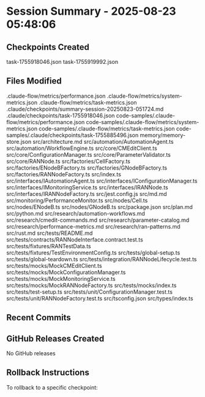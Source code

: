 # Session Summary - 2025-08-23 05:48:06

## Checkpoints Created
task-1755918046.json
task-1755919992.json

## Files Modified
.claude-flow/metrics/performance.json
.claude-flow/metrics/system-metrics.json
.claude-flow/metrics/task-metrics.json
.claude/checkpoints/summary-session-20250823-051724.md
.claude/checkpoints/task-1755918046.json
code-samples/.claude-flow/metrics/performance.json
code-samples/.claude-flow/metrics/system-metrics.json
code-samples/.claude-flow/metrics/task-metrics.json
code-samples/.claude/checkpoints/task-1755885496.json
memory/memory-store.json
src/architecture.md
src/automation/AutomationAgent.ts
src/automation/WorkflowEngine.ts
src/core/CMEditClient.ts
src/core/ConfigurationManager.ts
src/core/ParameterValidator.ts
src/core/RANNode.ts
src/factories/CellFactory.ts
src/factories/ENodeBFactory.ts
src/factories/GNodeBFactory.ts
src/factories/RANNodeFactory.ts
src/index.ts
src/interfaces/IAutomationAgent.ts
src/interfaces/IConfigurationManager.ts
src/interfaces/IMonitoringService.ts
src/interfaces/IRANNode.ts
src/interfaces/IRANNodeFactory.ts
src/jest.config.js
src/md.md
src/monitoring/PerformanceMonitor.ts
src/nodes/Cell.ts
src/nodes/ENodeB.ts
src/nodes/GNodeB.ts
src/package.json
src/plan.md
src/python.md
src/research/automation-workflows.md
src/research/cmedit-commands.md
src/research/parameter-catalog.md
src/research/performance-metrics.md
src/research/ran-patterns.md
src/rust.md
src/tests/README.md
src/tests/contracts/RANNodeInterface.contract.test.ts
src/tests/fixtures/RANTestData.ts
src/tests/fixtures/TestEnvironmentConfig.ts
src/tests/global-setup.ts
src/tests/global-teardown.ts
src/tests/integration/RANNodeLifecycle.test.ts
src/tests/mocks/MockCMEditClient.ts
src/tests/mocks/MockConfigurationManager.ts
src/tests/mocks/MockMonitoringService.ts
src/tests/mocks/MockRANNodeFactory.ts
src/tests/mocks/index.ts
src/tests/test-setup.ts
src/tests/unit/ConfigurationManager.test.ts
src/tests/unit/RANNodeFactory.test.ts
src/tsconfig.json
src/types/index.ts

## Recent Commits


## GitHub Releases Created
No GitHub releases

## Rollback Instructions
To rollback to a specific checkpoint:

